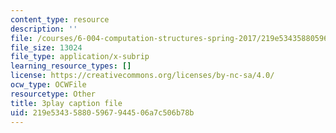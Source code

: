 ```yaml
---
content_type: resource
description: ''
file: /courses/6-004-computation-structures-spring-2017/219e534358805967944506a7c506b78b_ZPpuDMk9BOU.vtt
file_size: 13024
file_type: application/x-subrip
learning_resource_types: []
license: https://creativecommons.org/licenses/by-nc-sa/4.0/
ocw_type: OCWFile
resourcetype: Other
title: 3play caption file
uid: 219e5343-5880-5967-9445-06a7c506b78b
---
```

